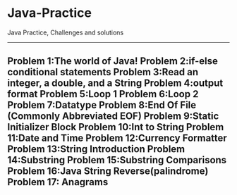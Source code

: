 # Java-Practice
Java Practice,
Challenges and solutions

------------------------------------------------------
Problem 1:The world of Java!
Problem 2:if-else conditional statements
Problem 3:Read an integer, a double, and a String
Problem 4:output format
Problem 5:Loop 1
Problem 6:Loop 2
Problem 7:Datatype
Problem 8:End Of File (Commonly Abbreviated EOF)
Problem 9:Static Initializer Block
Problem 10:Int to String 
Problem 11:Date and Time
Problem 12:Currency Formatter
Problem 13:String Introduction
Problem 14:Substring 
Problem 15:Substring Comparisons
Problem 16:Java String Reverse(palindrome)
Problem 17: Anagrams
------------------------------------------------------
